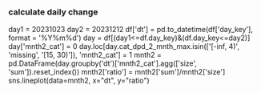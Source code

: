 ### calculate daily change
day1 = 20231023
day2 = 20231212
df['dt'] = pd.to_datetime(df['day_key'], format = '%Y%m%d')
day = df[(day1<=df.day_key)&(df.day_key<=day2)]
day['mnth2_cat'] = 0
day.loc[day.cat_dpd_2_mnth_max.isin(['[-inf, 4)', 'missing', '[15, 30)']), 'mnth2_cat'] = 1
mnth2 = pd.DataFrame(day.groupby('dt')['mnth2_cat'].agg(['size', 'sum']).reset_index())
mnth2['ratio'] = mnth2['sum']/mnth2['size']
sns.lineplot(data=mnth2, x="dt", y="ratio")
